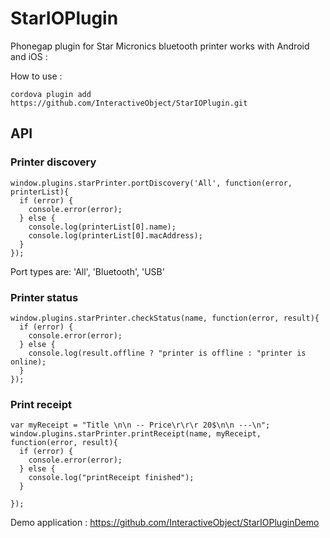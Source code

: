 # StarIOPlugin
Phonegap plugin for Star Micronics bluetooth printer works with Android and iOS : 


How to use :
```
cordova plugin add https://github.com/InteractiveObject/StarIOPlugin.git
```


## API

### Printer discovery
```
window.plugins.starPrinter.portDiscovery('All', function(error, printerList){
  if (error) {
    console.error(error);
  } else {
    console.log(printerList[0].name);
    console.log(printerList[0].macAddress);
  }
});
```
Port types are: 'All', 'Bluetooth', 'USB'

### Printer status
```
window.plugins.starPrinter.checkStatus(name, function(error, result){
  if (error) {
    console.error(error);
  } else {
    console.log(result.offline ? "printer is offline : "printer is online);
  }
});
```


### Print receipt
```
var myReceipt = "Title \n\n -- Price\r\r\r 20$\n\n ---\n";
window.plugins.starPrinter.printReceipt(name, myReceipt, function(error, result){
  if (error) {
    console.error(error);
  } else {
    console.log("printReceipt finished");
  }
  
});
```


Demo application : https://github.com/InteractiveObject/StarIOPluginDemo
